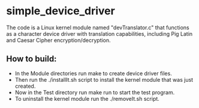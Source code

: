 # simple_device_driver
The code is a Linux kernel module named "devTranslator.c" that functions as a character device driver with translation capabilities, including Pig Latin and Caesar Cipher encryption/decryption.

## How to build:
- In the Module directories run make to create device driver files. 
- Then run the ./installIt.sh script to install the kernel module that was just created.
- Now in the Test directory run make run to start the test program.
- To uninstall the kernel module run the ./removeIt.sh script.
